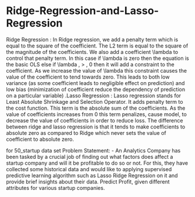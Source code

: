 # Ridge-Regression-and-Lasso-Regression
Ridge Regression : In Ridge regression, we add a penalty term which is equal to the square of the coefficient. The L2 term is equal to the square of the magnitude of the coefficients. We also add a coefficient  \lambda  to control that penalty term. In this case if  \lambda  is zero then the equation is the basic OLS else if  \lambda \, > \, 0 then it will add a constraint to the coefficient. As we increase the value of \lambda this constraint causes the value of the coefficient to tend towards zero. This leads to both low variance (as some coefficient leads to negligible effect on prediction) and low bias (minimization of coefficient reduce the dependency of prediction on a particular variable) .Lasso Regression : Lasso regression stands for Least Absolute Shrinkage and Selection Operator. It adds penalty term to the cost function. This term is the absolute sum of the coefficients. As the value of coefficients increases from 0 this term penalizes, cause model, to decrease the value of coefficients in order to reduce loss. The difference between ridge and lasso regression is that it tends to make coefficients to absolute zero as compared to Ridge which never sets the value of coefficient to absolute zero.

for 50_startup data set 
   Problem Statement: -	
An Analytics Company has been tasked by a crucial job of  finding out what factors does affect a startup company and will it be profitable to do so or not. For this, they have collected some historical data and would like to applying supervised predictive learning algorithm such as Lasso Ridge Regression on it and provide brief insights about their data. Predict Profit, given different attributes for various startup companies.

